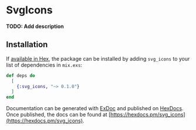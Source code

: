 # SvgIcons

**TODO: Add description**

## Installation

If [available in Hex](https://hex.pm/docs/publish), the package can be installed
by adding `svg_icons` to your list of dependencies in `mix.exs`:

```elixir
def deps do
  [
    {:svg_icons, "~> 0.1.0"}
  ]
end
```

Documentation can be generated with [ExDoc](https://github.com/elixir-lang/ex_doc)
and published on [HexDocs](https://hexdocs.pm). Once published, the docs can
be found at [https://hexdocs.pm/svg_icons](https://hexdocs.pm/svg_icons).

